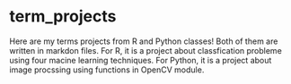 # term_projects
Here are my terms projects from R and Python classes! Both of them are written in markdon files. 
For R, it is a project about classfication probleme using four macine learning techniques.
For Python, it is a project about image procssing using functions in OpenCV module.
